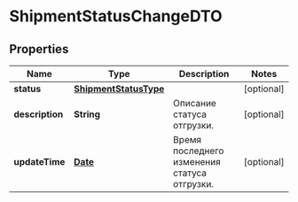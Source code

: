 

# ShipmentStatusChangeDTO

## Properties

Name | Type | Description | Notes
------------ | ------------- | ------------- | -------------
**status** | [**ShipmentStatusType**](ShipmentStatusType.md) |  |  [optional]
**description** | **String** | Описание статуса отгрузки. |  [optional]
**updateTime** | [**Date**](Date.md) | Время последнего изменения статуса отгрузки. |  [optional]




